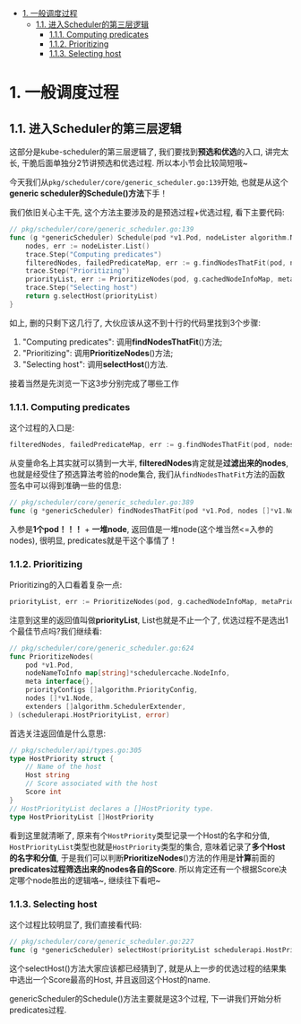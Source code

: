 
<!-- @import "[TOC]" {cmd="toc" depthFrom=1 depthTo=6 orderedList=false} -->

<!-- code_chunk_output -->

- [1. 一般调度过程](#1-一般调度过程)
  - [1.1. 进入Scheduler的第三层逻辑](#11-进入scheduler的第三层逻辑)
    - [1.1.1. Computing predicates](#111-computing-predicates)
    - [1.1.2. Prioritizing](#112-prioritizing)
    - [1.1.3. Selecting host](#113-selecting-host)

<!-- /code_chunk_output -->

# 1. 一般调度过程

## 1.1. 进入Scheduler的第三层逻辑

这部分是kube\-scheduler的第三层逻辑了, 我们要找到**预选和优选**的入口, 讲完太长, 干脆后面单独分2节讲预选和优选过程. 所以本小节会比较简短哦~

今天我们从`pkg/scheduler/core/generic_scheduler.go:139`开始, 也就是从这个**generic scheduler的Schedule()方法**下手！

我们依旧关心主干先, 这个方法主要涉及的是预选过程\+优选过程, 看下主要代码: 

```go
// pkg/scheduler/core/generic_scheduler.go:139
func (g *genericScheduler) Schedule(pod *v1.Pod, nodeLister algorithm.NodeLister) (string, error) {
	nodes, err := nodeLister.List()
	trace.Step("Computing predicates")
	filteredNodes, failedPredicateMap, err := g.findNodesThatFit(pod, nodes)
	trace.Step("Prioritizing")
	priorityList, err := PrioritizeNodes(pod, g.cachedNodeInfoMap, metaPrioritiesInterface, g.prioritizers, filteredNodes, g.extenders)
	trace.Step("Selecting host")
	return g.selectHost(priorityList)
}
```

如上, 删的只剩下这几行了, 大伙应该从这不到十行的代码里找到3个步骤: 

1. "Computing predicates": 调用**findNodesThatFit**()方法; 
2. "Prioritizing": 调用**PrioritizeNodes**()方法; 
3. "Selecting host": 调用**selectHost**()方法. 

接着当然是先浏览一下这3步分别完成了哪些工作

### 1.1.1. Computing predicates

这个过程的入口是: 

```go
filteredNodes, failedPredicateMap, err := g.findNodesThatFit(pod, nodes)
```

从变量命名上其实就可以猜到一大半, **filteredNodes**肯定就是**过滤出来的nodes**, 也就是经受住了预选算法考验的node集合, 我们从`findNodesThatFit`方法的函数签名中可以得到准确一些的信息: 

```go
// pkg/scheduler/core/generic_scheduler.go:389
func (g *genericScheduler) findNodesThatFit(pod *v1.Pod, nodes []*v1.Node) ([]*v1.Node, FailedPredicateMap, error)
```

入参是**1个pod！！！** + **一堆node**, 返回值是一堆node(这个堆当然<=入参的nodes), 很明显, predicates就是干这个事情了！

### 1.1.2. Prioritizing

Prioritizing的入口看着复杂一点: 

```go
priorityList, err := PrioritizeNodes(pod, g.cachedNodeInfoMap, metaPrioritiesInterface, g.prioritizers, filteredNodes, g.extenders)
```

注意到这里的返回值叫做**priorityList**, List也就是不止一个了, 优选过程不是选出1个最佳节点吗?我们继续看: 

```go
// pkg/scheduler/core/generic_scheduler.go:624
func PrioritizeNodes(
	pod *v1.Pod,
	nodeNameToInfo map[string]*schedulercache.NodeInfo,
	meta interface{},
	priorityConfigs []algorithm.PriorityConfig,
	nodes []*v1.Node,
	extenders []algorithm.SchedulerExtender,
) (schedulerapi.HostPriorityList, error)
```

首选关注返回值是什么意思: 

```go
// pkg/scheduler/api/types.go:305
type HostPriority struct {
	// Name of the host
	Host string
	// Score associated with the host
	Score int
}
// HostPriorityList declares a []HostPriority type.
type HostPriorityList []HostPriority
```

看到这里就清晰了, 原来有个`HostPriority`类型记录一个Host的名字和分值, `HostPriorityList`类型也就是`HostPriority`类型的集合, 意味着记录了**多个Host的名字和分值**, 于是我们可以判断**PrioritizeNodes**()方法的作用是**计算**前面的**predicates过程筛选出来的nodes各自的Score**. 所以肯定还有一个根据Score决定哪个node胜出的逻辑咯~, 继续往下看吧~

### 1.1.3. Selecting host

这个过程比较明显了, 我们直接看代码: 

```go
// pkg/scheduler/core/generic_scheduler.go:227
func (g *genericScheduler) selectHost(priorityList schedulerapi.HostPriorityList) (string, error)
```

这个selectHost()方法大家应该都已经猜到了, 就是从上一步的优选过程的结果集中选出一个Score最高的Host, 并且返回这个Host的name.

genericScheduler的Schedule()方法主要就是这3个过程, 下一讲我们开始分析predicates过程. 
